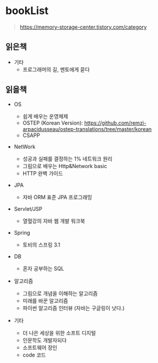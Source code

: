 # bookList
> https://memory-storage-center.tistory.com/category

## 읽은책
- 기타
  * 프로그래머의 길, 멘토에게 묻다

## 읽을책
- OS
  * 쉽게 배우는 운영체제
  * OSTEP (Korean Version): https://github.com/remzi-arpacidusseau/ostep-translations/tree/master/korean
  * CSAPP

- NetWork
  * 성공과 실패를 결정하는 1% 네트워크 원리
  * 그림으로 배우는 Http&Network basic
  * HTTP 완벽 가이드

- JPA
  * 자바 ORM 표준 JPA 프로그래밍
 
- Servlet/JSP
  * 열혈강의 자바 웹 개발 워크북

- Spring
  * 토비의 스프링 3.1

- DB
  * 혼자 공부하는 SQL

- 알고리즘
  * 그림으로 개념을 이해하는 알고리즘
  * 미래를 바꾼 알고리즘
  * 파이썬 알고리즘 인터뷰 (자바는 구글링이 낫다.)

- 기타
  * 더 나은 세상을 위한 소프트 디지털
  * 인문학도 개발자되다
  * 소프트웨어 장인
  * code 코드
